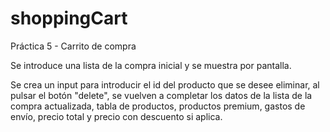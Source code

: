 # shoppingCart
Práctica 5 - Carrito de compra

Se introduce una lista de la compra inicial y se muestra por pantalla.

Se crea un input para introducir el id del producto que se desee eliminar, al pulsar el botón "delete", se vuelven a completar los datos de la lista de la compra actualizada, tabla de productos, productos premium, gastos de envío, precio total y precio con descuento si aplica.


